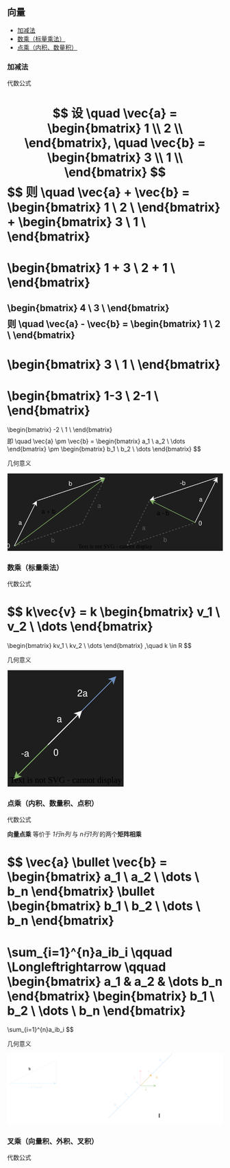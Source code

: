 
## 向量

+ [加减法](#加减法)
+ [数乘（标量乘法）](#数乘（标量乘法）)
+ [点乘（内积、数量积）](#点乘（内积、数量积）)

### 加减法

代数公式

$$
设 \quad \vec{a} = \begin{bmatrix}
1 \\ 
2 \\
\end{bmatrix}, \quad \vec{b} = \begin{bmatrix}
3 \\ 
1 \\
\end{bmatrix}
$$
$$
则 \quad \vec{a} + \vec{b} = 
\begin{bmatrix}
1 \\ 
2 \\
\end{bmatrix}
 +
\begin{bmatrix}
3 \\ 
1 \\
\end{bmatrix}
= 
\begin{bmatrix}
1 + 3 \\ 
2 + 1 \\
\end{bmatrix}
=
\begin{bmatrix}
4 \\ 
3 \\
\end{bmatrix}
$$
$$
则 \quad \vec{a} - \vec{b} = 
\begin{bmatrix}
1 \\ 
2 \\
\end{bmatrix}
 -
\begin{bmatrix}
3 \\ 
1 \\
\end{bmatrix}
= 
\begin{bmatrix}
1-3 \\ 
2-1 \\
\end{bmatrix}
=
\begin{bmatrix}
-2 \\ 
1 \\
\end{bmatrix}
$$
$$
即 \quad \vec{a} \pm \vec{b} = 
\begin{bmatrix}
a_1 \\ 
a_2 \\
\dots
\end{bmatrix}
\pm
\begin{bmatrix}
b_1 \\ 
b_2 \\
\dots
\end{bmatrix}
$$

几何意义

![Diagram.svg](../Diagram.svg)


### 数乘（标量乘法）

代数公式

$$
k\vec{v} = k
\begin{bmatrix}
v_1 \\ 
v_2 \\
\dots
\end{bmatrix}
=
\begin{bmatrix}
kv_1 \\ 
kv_2 \\
\dots
\end{bmatrix}
,\quad k \in R
$$

几何意义

![Diagram1.svg](../Diagram1.svg)

###  点乘（内积、数量积、点积）

代数公式

**向量点乘** 等价于 *1行n列* 与 *n行1列*  的两个**矩阵相乘**

$$
\vec{a} \bullet \vec{b} =
\begin{bmatrix}
a_1 \\ 
a_2 \\
\dots \\
b_n
\end{bmatrix}
\bullet
\begin{bmatrix}
b_1 \\ 
b_2 \\
\dots \\
b_n
\end{bmatrix}
=
\sum_{i=1}^{n}a_ib_i
\qquad
\Longleftrightarrow
\qquad
\begin{bmatrix}
a_1 &
a_2 &
\dots
b_n
\end{bmatrix}
\begin{bmatrix}
b_1 \\ 
b_2 \\
\dots \\
b_n
\end{bmatrix}
=
\sum_{i=1}^{n}a_ib_i
$$

几何意义

![Diagram2.svg](../dot_product.svg)

### 叉乘（向量积、外积、叉积）

代数公式

